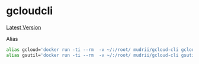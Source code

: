 # gcloudcli

[Latest Version](https://github.com/google-cloud-sdk/google-cloud-sdk/releases)

Alias

```sh
alias gcloud='docker run -ti --rm  -v ~/:/root/ mudrii/gcloud-cli gcloud'
alias gsutil='docker run -ti --rm  -v ~/:/root/ mudrii/gcloud-cli gsutil'
```
